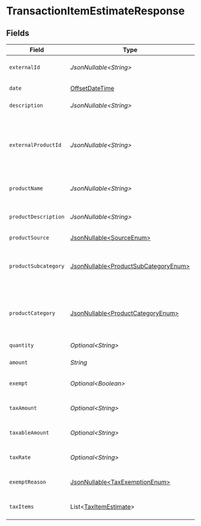 # TransactionItemEstimateResponse


## Fields

| Field                                                                                                                             | Type                                                                                                                              | Required                                                                                                                          | Description                                                                                                                       |
| --------------------------------------------------------------------------------------------------------------------------------- | --------------------------------------------------------------------------------------------------------------------------------- | --------------------------------------------------------------------------------------------------------------------------------- | --------------------------------------------------------------------------------------------------------------------------------- |
| `externalId`                                                                                                                      | *JsonNullable\<String>*                                                                                                           | :heavy_minus_sign:                                                                                                                | A unique identifier for the transaction item.                                                                                     |
| `date`                                                                                                                            | [OffsetDateTime](https://docs.oracle.com/javase/8/docs/api/java/time/OffsetDateTime.html)                                         | :heavy_check_mark:                                                                                                                | The date of the transaction item.                                                                                                 |
| `description`                                                                                                                     | *JsonNullable\<String>*                                                                                                           | :heavy_minus_sign:                                                                                                                | A description of the item.                                                                                                        |
| `externalProductId`                                                                                                               | *JsonNullable\<String>*                                                                                                           | :heavy_minus_sign:                                                                                                                | External product identifier. If not found and product_subcategory<br/>        and product_category are not provided, an error occurs. |
| `productName`                                                                                                                     | *JsonNullable\<String>*                                                                                                           | :heavy_minus_sign:                                                                                                                | Name of the product. Used if creating a new product.                                                                              |
| `productDescription`                                                                                                              | *JsonNullable\<String>*                                                                                                           | :heavy_minus_sign:                                                                                                                | Description of the product. Used if creating a new product.                                                                       |
| `productSource`                                                                                                                   | [JsonNullable\<SourceEnum>](../../models/components/SourceEnum.md)                                                                | :heavy_minus_sign:                                                                                                                | N/A                                                                                                                               |
| `productSubcategory`                                                                                                              | [JsonNullable\<ProductSubCategoryEnum>](../../models/components/ProductSubCategoryEnum.md)                                        | :heavy_minus_sign:                                                                                                                | Subcategory of the product. Required if product_category is used<br/>        in place of external_product_id.                     |
| `productCategory`                                                                                                                 | [JsonNullable\<ProductCategoryEnum>](../../models/components/ProductCategoryEnum.md)                                              | :heavy_minus_sign:                                                                                                                | Category of the product. Required if product_subcategory is used<br/>        in place of external_product_id.                     |
| `quantity`                                                                                                                        | *Optional\<String>*                                                                                                               | :heavy_minus_sign:                                                                                                                | Defaults to 1.0. The quantity of the item.                                                                                        |
| `amount`                                                                                                                          | *String*                                                                                                                          | :heavy_check_mark:                                                                                                                | The total amount of the item.                                                                                                     |
| `exempt`                                                                                                                          | *Optional\<Boolean>*                                                                                                              | :heavy_minus_sign:                                                                                                                | Indicates whether the transaction item is exempt from tax.                                                                        |
| `taxAmount`                                                                                                                       | *Optional\<String>*                                                                                                               | :heavy_minus_sign:                                                                                                                | The total tax amount for the transaction item.                                                                                    |
| `taxableAmount`                                                                                                                   | *Optional\<String>*                                                                                                               | :heavy_minus_sign:                                                                                                                | The taxable amount for the transaction item.                                                                                      |
| `taxRate`                                                                                                                         | *Optional\<String>*                                                                                                               | :heavy_minus_sign:                                                                                                                | The tax rate applied to the transaction item.                                                                                     |
| `exemptReason`                                                                                                                    | [JsonNullable\<TaxExemptionEnum>](../../models/components/TaxExemptionEnum.md)                                                    | :heavy_minus_sign:                                                                                                                | Reason for exemption, if applicable.                                                                                              |
| `taxItems`                                                                                                                        | List\<[TaxItemEstimate](../../models/components/TaxItemEstimate.md)>                                                              | :heavy_minus_sign:                                                                                                                | List of tax items applied to the transaction item.                                                                                |
